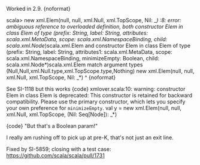 Worked in 2.9.
{noformat}

scala> new xml.Elem(null, null, xml.Null, xml.TopScope, Nil: _*)
<console>:8: error: ambiguous reference to overloaded definition,
both constructor Elem in class Elem of type (prefix: String, label: String, attributes: scala.xml.MetaData, scope: scala.xml.NamespaceBinding, child: scala.xml.Node*)scala.xml.Elem
and  constructor Elem in class Elem of type (prefix: String, label: String, attributes1: scala.xml.MetaData, scope: scala.xml.NamespaceBinding, minimizeEmpty: Boolean, child: scala.xml.Node*)scala.xml.Elem
match argument types (Null,Null,xml.Null.type,xml.TopScope.type,Nothing)
              new xml.Elem(null, null, xml.Null, xml.TopScope, Nil: _*)
              ^
{noformat}

See SI-1118
but this works
{code}
xmlover.scala:10: warning: constructor Elem in class Elem is deprecated: This constructor is retained for backward compatibility. Please use the primary constructor, which lets you specify your own preference for `minimizeEmpty`.
    val y = new xml.Elem(null, null, xml.Null, xml.TopScope, (Nil: Seq[Node]): _*)

{code}
"But that's a Boolean param!"

I really am rushing off to pick up at pre-K, that's not just an exit line.

Fixed by SI-5859; closing with a test case: https://github.com/scala/scala/pull/1731

